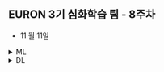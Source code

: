 ## EURON 3기 심화학습 팀 - 8주차

* 11 월 11일 

<details>
<summary>ML</summary>
<div markdown="1">       

<br />  
  
| 주차 | 내용         | 발표자                       | 발표자료 |
| ---- | ------------ | ---------------------------- | -------- |
| 8    |   | 김예진, 박보영, 박지운   | [📚]()    |

  
## Assignment

### 📍 예습과제

1. 딥러닝 파이토치 교과서   장을 공부하고 assignment 레포에 제출 

### 📍 복습과제

1. Object detection에서 성능이 좋은 [Yolo v2](https://paperswithcode.com/paper/yolo9000-better-faster-stronger) 논문을 읽어오시면 됩니다.
    - 모델의 아키텍쳐와 성능 향상을 위한 추가적인 방법들에 초점을 맞춰 간단히 읽어오시면 됩니다.
    - 참고 사이트
      [Yolo v2 논문 리뷰 사이트](https://herbwood.tistory.com/17)
      [Yolo v2, v3 논문 리뷰 사이트](https://velog.io/@minkyu4506/%EB%85%BC%EB%AC%B8%EB%A6%AC%EB%B7%B0-YOLOv2-YOLOv3-%EB%A6%AC%EB%B7%B0)



* 궁금한 사항/공유하면 좋을 추가 자료 등 복습한 내용은 2주차 세션 발표 이후 10분동안, 랜덤으로 한 명을 뽑아 발표를 진행 할 예정입니다. 

  
</div>
</details>



<details>
<summary>DL</summary>
<div markdown="1">       

<br />  
  
| 주차 | 내용         | 발표자                       | 발표자료 |
| ---- | ------------ | ---------------------------- | -------- |
| 8   | 5. Label Propagation for Node Classification	 | 최지우, 최예은   | [📚]()    |

  
* 4강 내용의 복습과제는 이전주차 (논문 special session) 에서 다루었기 때문에 복습과제가 없습니다. 
* 예습과제만 수행해주시면 됩니다. 

  
</div>
</details>
